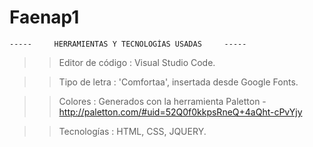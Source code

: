 # Faenap1
 
	-----     HERRAMIENTAS Y TECNOLOGÍAS USADAS     -----

>> Editor de código :  Visual Studio Code.

>> Tipo de letra :  'Comfortaa', insertada desde Google Fonts.

>> Colores :  Generados con la herramienta Paletton  -  http://paletton.com/#uid=52Q0f0kkpsRneQ+4aQht-cPvYjy

>> Tecnologías :  HTML, CSS, JQUERY.
